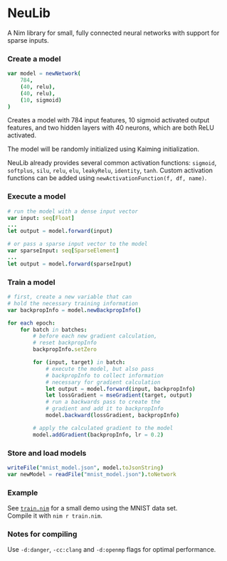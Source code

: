 # NeuLib

A Nim library for small, fully connected neural networks with support for sparse inputs.

### Create a model
```nim
var model = newNetwork(
    784,
    (40, relu),
    (40, relu),
    (10, sigmoid)
)
```

Creates a model with 784 input features, 10 sigmoid activated output features, and two hidden layers with 40 neurons, which are both ReLU activated.

The model will be randomly initialized using Kaiming initialization.

NeuLib already provides several common activation functions: `sigmoid`, `softplus`, `silu`, `relu`, `elu`, `leakyRelu`, `identity`, `tanh`. Custom activation functions can be added using `newActivationFunction(f, df, name)`.

### Execute a model

```nim
# run the model with a dense input vector
var input: seq[Float]
...
let output = model.forward(input)

# or pass a sparse input vector to the model
var sparseInput: seq[SparseElement]
...
let output = model.forward(sparseInput)
```

### Train a model

```nim
# first, create a new variable that can
# hold the necessary training information
var backpropInfo = model.newBackpropInfo()

for each epoch:
    for batch in batches:
        # before each new gradient calculation,
        # reset backpropInfo
        backpropInfo.setZero

        for (input, target) in batch:
            # execute the model, but also pass
            # backpropInfo to collect information
            # necessary for gradient calculation
            let output = model.forward(input, backpropInfo)
            let lossGradient = mseGradient(target, output)
            # run a backwards pass to create the
            # gradient and add it to backpropInfo
            model.backward(lossGradient, backpropInfo)

        # apply the calculated gradient to the model
        model.addGradient(backpropInfo, lr = 0.2)
```

### Store and load models

```nim
writeFile("mnist_model.json", model.toJsonString)
var newModel = readFile("mnist_model.json").toNetwork
```

### Example

See [`train.nim`](./train.nim) for a small demo using the MNIST data set.  
Compile it with `nim r train.nim`.

### Notes for compiling

Use `-d:danger`, `-cc:clang` and `-d:openmp` flags for optimal performance.



